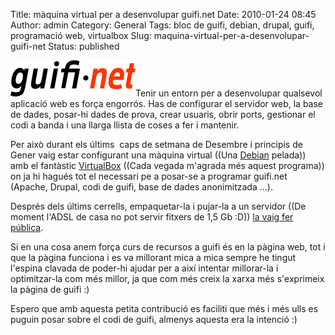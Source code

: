 Title: màquina virtual per a desenvolupar guifi.net
Date: 2010-01-24 08:45
Author: admin
Category: General
Tags: bloc de guifi, debian, drupal, guifi, programació web, virtualbox
Slug: maquina-virtual-per-a-desenvolupar-guifi-net
Status: published

[<img src="./wp-content/uploads/2007/10/logo-guifi.png" title="logo guifi" class="alignright size-full wp-image-220" width="200" height="58" />](http://gil.badall.net/wp-content/uploads/2007/10/logo-guifi.png)Tenir un entorn per a desenvolupar qualsevol aplicació web es força engorrós. Has de configurar el servidor web, la base de dades, posar-hi dades de prova, crear usuaris, obrir ports, gestionar el codi a banda i una llarga llista de coses a fer i mantenir.

Per això durant els últims  caps de setmana de Desembre i principis de Gener vaig estar configurant una màquina virtual ((Una [Debian](http://www.debian.org "Lloc web de la distribució de GNU/Linux Debian") pelada)) amb el fantàstic [VirtualBox](http://www.virtualbox.org/ "Lloc web del programa de virtualització VirtualBox") ((Cada vegada m'agrada més aquest programa)) on ja hi hagués tot el necessari pe a posar-se a programar guifi.net (Apache, Drupal, codi de guifi, base de dades anonimitzada ...).

Després dels últims cerrells, empaquetar-la i pujar-la a un servidor ((De moment l'ADSL de casa no pot servir fitxers de 1,5 Gb :D)) [la vaig fer pública](http://guifi.net/guifi_vm "Entrada al meu bloc de guifi sobre la màquina virtual per a desenvolupar els mòduls de guifi").

Si en una cosa anem força curs de recursos a guifi és en la pàgina web, tot i que la pàgina funciona i es va millorant mica a mica sempre he tingut l'espina clavada de poder-hi ajudar per a així intentar millorar-la i optimitzar-la com més millor, ja que com més creix la xarxa més s'exprimeix la pàgina de guifi :)

Espero que amb aquesta petita contribució es faciliti que més i més ulls es puguin posar sobre el codi de guifi, almenys aquesta era la intenció :)
